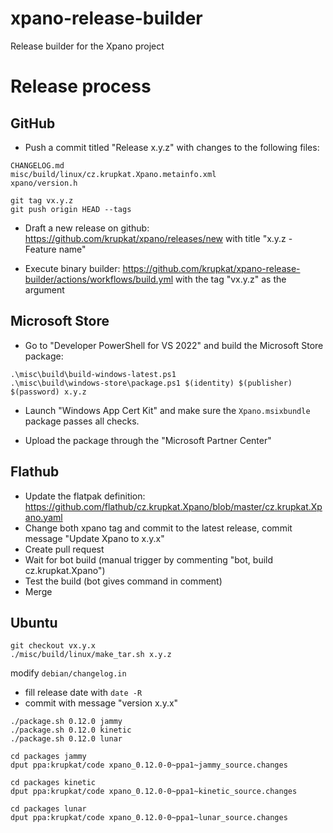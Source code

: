 # xpano-release-builder
Release builder for the Xpano project

# Release process

## GitHub

- Push a commit titled "Release x.y.z" with changes to the following files:

```
CHANGELOG.md
misc/build/linux/cz.krupkat.Xpano.metainfo.xml
xpano/version.h
```

```
git tag vx.y.z
git push origin HEAD --tags
```

- Draft a new release on github: https://github.com/krupkat/xpano/releases/new with title "x.y.z - Feature name"

- Execute binary builder: https://github.com/krupkat/xpano-release-builder/actions/workflows/build.yml with the tag "vx.y.z" as the argument

## Microsoft Store

- Go to "Developer PowerShell for VS 2022" and build the Microsoft Store package:

```
.\misc\build\build-windows-latest.ps1
.\misc\build\windows-store\package.ps1 $(identity) $(publisher) $(password) x.y.z
```

- Launch "Windows App Cert Kit" and make sure the `Xpano.msixbundle` package passes all checks.

- Upload the package through the "Microsoft Partner Center"

## Flathub

- Update the flatpak definition: https://github.com/flathub/cz.krupkat.Xpano/blob/master/cz.krupkat.Xpano.yaml
- Change both xpano tag and commit to the latest release, commit message "Update Xpano to x.y.x"
- Create pull request
- Wait for bot build (manual trigger by commenting "bot, build cz.krupkat.Xpano")
- Test the build (bot gives command in comment)
- Merge

## Ubuntu

```
git checkout vx.y.x
./misc/build/linux/make_tar.sh x.y.z
```

modify `debian/changelog.in`
 - fill release date with `date -R`
 - commit with message "version x.y.x"

```
./package.sh 0.12.0 jammy
./package.sh 0.12.0 kinetic
./package.sh 0.12.0 lunar

cd packages jammy
dput ppa:krupkat/code xpano_0.12.0-0~ppa1~jammy_source.changes

cd packages kinetic
dput ppa:krupkat/code xpano_0.12.0-0~ppa1~kinetic_source.changes

cd packages lunar
dput ppa:krupkat/code xpano_0.12.0-0~ppa1~lunar_source.changes
```